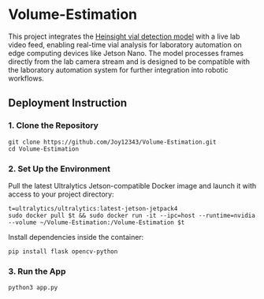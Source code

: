 # Volume-Estimation
This project integrates the [Heinsight vial detection model](https://gitlab.com/heingroup/heinsight4.0) with a live lab video feed, enabling real-time vial analysis for laboratory automation on edge computing devices like Jetson Nano. The model processes frames directly from the lab camera stream and is designed to be compatible with the laboratory automation system for further integration into robotic workflows.

## Deployment Instruction
### 1. Clone the Repository
```
git clone https://github.com/Joy12343/Volume-Estimation.git
cd Volume-Estimation
```

### 2. Set Up the Environment
Pull the latest Ultralytics Jetson-compatible Docker image and launch it with access to your project directory:
```
t=ultralytics/ultralytics:latest-jetson-jetpack4
sudo docker pull $t && sudo docker run -it --ipc=host --runtime=nvidia --volume ~/Volume-Estimation:/Volume-Estimation $t
```
Install dependencies inside the container:
```
pip install flask opencv-python
```

### 3. Run the App
```
python3 app.py
```
